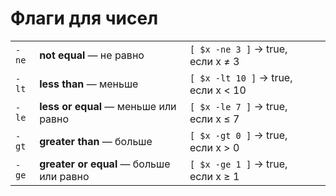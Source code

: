 
# Флаги для чисел

|       |                                         |                                     |     |
| ----- | --------------------------------------- | ----------------------------------- | --- |
| `-ne` | **not equal** — не равно                | `[ $x -ne 3 ]` → true, если x ≠ 3   |     |
| `-lt` | **less than** — меньше                  | `[ $x -lt 10 ]` → true, если x < 10 |     |
| `-le` | **less or equal** — меньше или равно    | `[ $x -le 7 ]` → true, если x ≤ 7   |     |
| `-gt` | **greater than** — больше               | `[ $x -gt 0 ]` → true, если x > 0   |     |
| `-ge` | **greater or equal** — больше или равно | `[ $x -ge 1 ]` → true, если x ≥ 1   |     |

